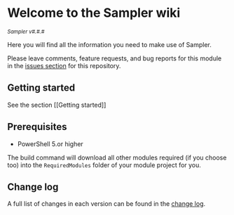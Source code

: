 # Welcome to the Sampler wiki

<sup>*Sampler v#.#.#*</sup>

Here you will find all the information you need to make use of Sampler.

Please leave comments, feature requests, and bug reports for this module in
the [issues section](https://github.com/gaelcolas/Sampler/issues)
for this repository.

## Getting started

See the section [[Getting started]]

## Prerequisites

- PowerShell 5.or higher

The build command will download all other modules required (if you choose too) into the `RequiredModules` folder of your module project for you. 

## Change log

A full list of changes in each version can be found in the [change log](https://github.com/gaelcolas/Sampler/blob/main/CHANGELOG.md).
